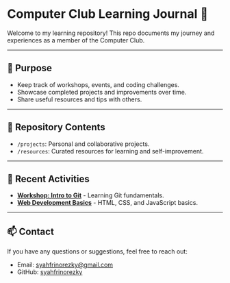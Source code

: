 # Computer Club Learning Journal 📘

Welcome to my learning repository! This repo documents my journey and experiences as a member of the Computer Club.  

---

## 🌟 Purpose
- Keep track of workshops, events, and coding challenges.
- Showcase completed projects and improvements over time.
- Share useful resources and tips with others.

---

## 📂 Repository Contents
- `/projects`: Personal and collaborative projects.
- `/resources`: Curated resources for learning and self-improvement.

---

## 🚀 Recent Activities
- **[Workshop: Intro to Git](workshops/intro-to-git.md)** - Learning Git fundamentals.
- **[Web Development Basics](workshops/web-development-basics.md)** - HTML, CSS, and JavaScript basics.

---

## 📫 Contact
If you have any questions or suggestions, feel free to reach out:
- Email: [syahfrinorezky@gmail.com](mailto:syahfrinorezky@gmail.com)
- GitHub: [syahfrinorezky](https://github.com/syahfrinorezky)
